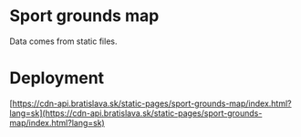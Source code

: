 # Sport grounds map

Data comes from static files.

# Deployment

[https://cdn-api.bratislava.sk/static-pages/sport-grounds-map/index.html?lang=sk](https://cdn-api.bratislava.sk/static-pages/sport-grounds-map/index.html?lang=sk)
